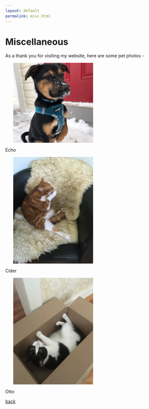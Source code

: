 ```yaml
---
layout: default
permalink: misc.html
---
```


# Miscellaneous

As a thank you for visiting my website, here are some pet photos - 

<img align="center" src="src/echo.jpg" width="50%" height="50%" hspace="25">

Echo

<img align="center" src="src/cider.jpg" width="50%" height="50%" hspace="25">

Cider

<img align="center" src="src/otto.jpg" width="50%" height="50%" hspace="25">

Otto


[back](./)
